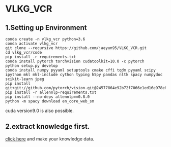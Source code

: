 # VLKG_VCR


## 1.Setting up Environment   
```
conda create -n vlkg_vcr python=3.6
conda activate vlkg_vcr
git clone --recursive https://github.com/jaeyun95/VLKG_VCR.git
cd vlkg_vcr/code
pip install -r requirements.txt
conda install pytorch torchvision cudatoolkit=10.0 -c pytorch
python setup.py develop
conda install numpy pyyaml setuptools cmake cffi tqdm pyyaml scipy ipython mkl mkl-include cython typing h5py pandas nltk spacy numpydoc scikit-learn jpeg
pip install git+git://github.com/pytorch/vision.git@24577864e92b72f7066e1ed16e978e873e19d13d
pip install -r allennlp-requirements.txt
pip install --no-deps allennlp==0.8.0
python -m spacy download en_core_web_sm
```
cuda version9.0 is also possible.

## 2.extract knowledge first.
[click here](https://github.com/jaeyun95/VLKG_VCR/tree/master/reference) and make your knowledge data.